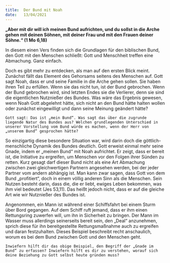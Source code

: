 ```yaml
---
title:  Der Bund mit Noah
date:   13/04/2021
---
```


**„Aber mit dir will ich meinen Bund aufrichten, und du sollst in die Arche gehen mit deinen Söhnen, mit deiner Frau und mit den Frauen deiner Söhne.“ (1 Mo 6,18)**

In diesem einen Vers finden sich die Grundlagen für den biblischen Bund, den Gott mit den Menschen schließt: Gott und Menschheit treffen eine Abmachung. Ganz einfach.

Doch es gibt mehr zu entdecken, als man auf den ersten Blick meint. Zunächst fällt das Element des Gehorsams seitens des Menschen auf. Gott sagt Noah, dass er und seine Familie in die Arche gehen sollen. Sie haben ihren Teil zu erfüllen. Wenn sie das nicht tun, ist der Bund gebrochen. Wenn der Bund gebrochen wird, sind letzten Endes sie die Verlierer, denn sie sind die eigentlichen Nutznießer des Bundes. Was wäre das Ergebnis gewesen, wenn Noah Gott abgelehnt hätte, sich nicht an den Bund hätte halten wollen oder zunächst eingewilligt und dann seine Meinung geändert hätte?

`Gott sagt: Das ist „mein Bund“. Was sagt das über die zugrunde liegende Natur des Bundes aus? Welchen grundlegenden Unterschied in unserer Vorstellung vom Bund würde es machen, wenn der Herr von „unserem Bund“ gesprochen hätte?`

So einzigartig diese besondere Situation war, wird darin doch die göttlich-menschliche Dynamik des Bundes deutlich. Gott erweist einmal mehr seine Gnade, indem er „meinen Bund“ mit Noah aufrichtet. Er zeigt, dass er bereit ist, die Initiative zu ergreifen, um Menschen vor den Folgen ihrer Sünden zu retten. Kurz gesagt darf dieser Bund nicht als eine Art Abmachung zwischen zwei gleichwertigen Partnern angesehen werden, bei der jeder Partner vom andern abhängig ist. Man kann zwar sagen, dass Gott von dem Bund „profitiert“, doch in einem völlig anderen Sinn als die Menschen. Sein Nutzen besteht darin, dass die, die er liebt, ewiges Leben bekommen, was ihm viel bedeutet (Jes 53,11). Das heißt jedoch nicht, dass er auf die gleiche Art wie wir Nutznießer des Bundes ist.

Angenommen, ein Mann ist während einer Schiffsfahrt bei einem Sturm über Bord gegangen. Auf dem Schiff ruft jemand, dass er ihm einen Rettungsring zuwerfen will, um ihn in Sicherheit zu bringen. Der Mann im Wasser muss allerdings seinerseits bereit sein, den „Deal“ anzunehmen, sprich diese für ihn bereitgestellte Rettungsmaßnahme auch zu ergreifen und daran festzuhalten. Dieses Beispiel beschreibt recht anschaulich, worum es bei dem Bund zwischen Gott und den Menschen geht.

`Inwiefern hilft dir das obige Beispiel, den Begriff der „Gnade im Bund“ zu erfassen? Inwiefern hilft es dir zu verstehen, worauf sich deine Beziehung zu Gott selbst heute gründen muss?`